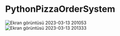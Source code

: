 # PythonPizzaOrderSystem
![Ekran görüntüsü 2023-03-13 201053](https://user-images.githubusercontent.com/108466468/224776064-1a6942e6-8d2f-49b5-a707-3292d61ca4ff.png)
![Ekran görüntüsü 2023-03-13 201333](https://user-images.githubusercontent.com/108466468/224776088-24885ccd-f2f6-4cb3-a60d-8604caae39ca.png)
